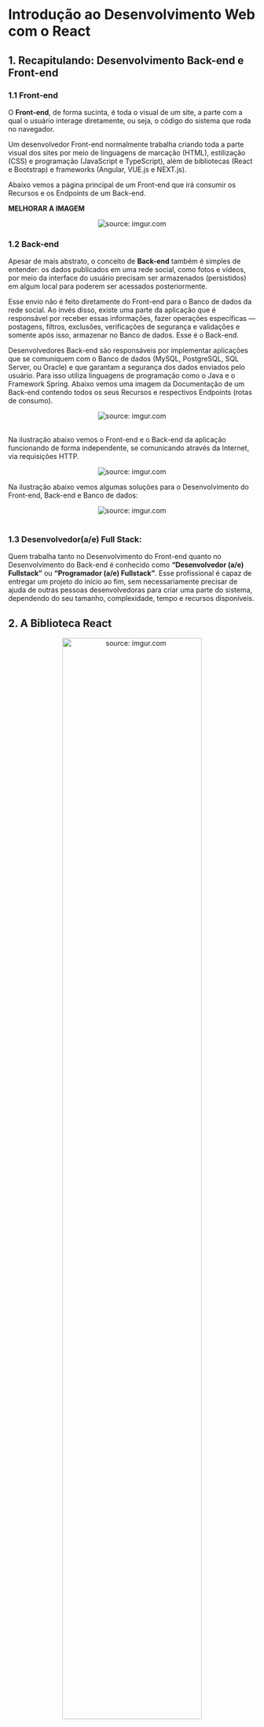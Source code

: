 <h1>Introdução ao Desenvolvimento Web com o React</h1>

<h2>1. Recapitulando: Desenvolvimento Back-end e Front-end</h2>

<h3>1.1 Front-end</h3>

O **Front-end**, de forma sucinta, é toda o visual de um site, a parte com a qual o usuário interage diretamente, ou seja, o código do sistema que roda no navegador. 

Um desenvolvedor Front-end normalmente trabalha criando toda a parte visual dos sites por meio de linguagens de marcação (HTML), estilização (CSS) e programação (JavaScript e TypeScript), além de bibliotecas (React e Bootstrap) e frameworks (Angular, VUE.js e NEXT.js).  

Abaixo vemos a página principal de um Front-end que irá consumir os Recursos e os Endpoints de um Back-end.

**MELHORAR A IMAGEM**

<div align="center"><img src="https://i.imgur.com/Nxz49XX.png" title="source: imgur.com" /></div>

<h3>1.2 Back-end</h3>

Apesar de mais abstrato, o conceito de **Back-end** também é simples de entender: os dados publicados em uma rede social, como fotos e vídeos, por meio da interface do usuário precisam ser armazenados (persistidos) em algum local para poderem ser acessados posteriormente.

Esse envio não é feito diretamente do Front-end para o Banco de dados da rede social. Ao invés disso, existe uma parte da aplicação que é responsável por receber essas informações, fazer operações específicas — postagens, filtros, exclusões, verificações de segurança e validações e somente após isso, armazenar no Banco de dados. Esse é o Back-end.

Desenvolvedores Back-end são responsáveis por implementar aplicações que se comuniquem com o Banco de dados (MySQL, PostgreSQL, SQL Server, ou Oracle) e que garantam a segurança dos dados enviados pelo usuário. Para isso utiliza linguagens de programação como o Java e o Framework Spring. Abaixo vemos uma imagem da Documentação de um Back-end contendo todos os seus Recursos e respectivos Endpoints (rotas de consumo).

<div align="center"><img src="https://i.imgur.com/LuiSa5x.png" title="source: imgur.com" /></div>

<br />

Na ilustração abaixo vemos o Front-end e o Back-end da aplicação funcionando de forma independente, se comunicando através da Internet, via requisições HTTP.

<div align="center"><img src="https://i.imgur.com/SnpiFQr.png" title="source: imgur.com" /></div>

Na ilustração abaixo vemos algumas soluções para o Desenvolvimento do Front-end, Back-end e Banco de dados:

<div align="center"><img src="https://i.imgur.com/McuhivG.png" title="source: imgur.com" /></div>

<br />

<h3>1.3 Desenvolvedor(a/e) Full Stack:</h3>

Quem trabalha tanto no Desenvolvimento do Front-end quanto no Desenvolvimento do Back-end é conhecido como **“Desenvolvedor (a/e) Fullstack”** ou **“Programador (a/e) Fullstack”**. Esse profissional é capaz de entregar um projeto do início ao fim, sem necessariamente precisar de ajuda de outras pessoas desenvolvedoras para criar uma parte do sistema, dependendo do seu tamanho, complexidade, tempo e recursos disponíveis.

<h2>2. A Biblioteca React</h2>

<div align="center"><img src="https://i.imgur.com/fW0WCC0.jpg" title="source: imgur.com" width="75%"/></div>

O **React** é uma biblioteca JavaScript de código aberto que foi desenvolvida pelo Facebook para construir interfaces de usuário (UI). Ele permite a criação de componentes reutilizáveis que podem ser compostos para formar interfaces de usuário complexas.

A principal característica do React é a sua abordagem declarativa para a construção de interfaces de usuário. Em vez de manipular o DOM diretamente, o React trabalha com uma representação virtual do DOM, o que significa que ele atualiza apenas as partes da página que precisam ser atualizadas em vez de atualizar a página inteira. Isso torna o React muito eficiente em termos de desempenho.	

**Há várias vantagens em utilizar o React para o desenvolvimento de aplicações web. Algumas das principais são:**

1. Reutilização de componentes: O React permite a criação de componentes reutilizáveis, o que significa que as partes da interface de usuário que se repetem em diferentes páginas ou seções do aplicativo podem ser criadas uma vez e reutilizadas em várias partes do aplicativo.
2. Performance: O React utiliza uma abordagem virtual do DOM que minimiza as atualizações desnecessárias do DOM, tornando a aplicação mais rápida e eficiente.
3. Facilidade de integração: O React pode ser facilmente integrado com outras bibliotecas e frameworks, tornando-o uma escolha flexível e escalável para o desenvolvimento de aplicações web.
4. Comunidade ativa: O React é suportado por uma grande comunidade de desenvolvedores, o que significa que há muitos recursos, bibliotecas e ferramentas disponíveis para facilitar o desenvolvimento e a manutenção de aplicações web.

<br />

<h3>2.1 DOM vs Virtual DOM</h3>

O Virtual DOM (DOM Virtual) é uma representação em memória do DOM (Document Object Model) que é utilizado pelo React para renderizar a interface de usuário de forma eficiente.

O DOM é uma estrutura de árvore que representa a hierarquia de elementos HTML (ou elementos de outras linguagens de marcação) em uma página web. Quando uma alteração é feita em um elemento da página, o DOM precisa ser atualizado para refletir a mudança. Isso pode ser um processo lento e ineficiente, especialmente em páginas com muitos elementos.

O Virtual DOM é uma abstração do DOM que é utilizado pelo React para minimizar as atualizações desnecessárias do DOM. Quando uma alteração é feita em um componente React, o Virtual DOM é atualizado em vez do DOM real. Em seguida, o React compara a versão anterior do Virtual DOM com a nova versão para determinar as alterações necessárias no DOM real. Apenas as alterações necessárias são feitas no DOM real, tornando a atualização da interface de usuário mais rápida e eficiente.

Em resumo, o Virtual DOM é uma representação em memória do DOM que é utilizado pelo React para atualizar a interface de usuário de forma eficiente, minimizando as atualizações desnecessárias do DOM.

<br />

<div align="left"><img src="https://i.imgur.com/H9wEgsJ.png" title="source: imgur.com" width="5%"/> <a href="https://www.linkedin.com/feed/update/urn:li:activity:7043745749444042752/" target="_blank"><b>Exemplo Visual da Virtual Dom</b></a></div>

<br />

<h3>2.2 Mercado de React Brasileiro</h3>

O React é uma das bibliotecas JavaScript mais populares atualmente e é amplamente utilizado no mercado brasileiro. Muitas empresas brasileiras têm adotado o React para o desenvolvimento de aplicações web e móveis, devido à sua facilidade de uso, escalabilidade e alto desempenho.

O mercado brasileiro de tecnologia tem crescido rapidamente nos últimos anos, e a demanda por desenvolvedores de React tem aumentado significativamente. Muitas empresas estão buscando profissionais capacitados em React para trabalhar em projetos de grande porte e em equipes multidisciplinares.

Além disso, a comunidade de desenvolvedores brasileiros é muito ativa e colaborativa, o que tem ajudado a disseminar o conhecimento e as boas práticas de desenvolvimento em React no país. Há uma grande quantidade de recursos, como blogs, fóruns, vídeos e eventos, dedicados a compartilhar conhecimento e fomentar a comunidade de desenvolvedores de React no Brasil.

**Algumas empresas brasileiras que utilizam o React em seus projetos:**

- Nubank: a fintech brasileira utiliza o React em seu aplicativo móvel. Fonte: [Site oficial do Nubank](https://nubank.com.br/)
- iFood: a plataforma de entrega de comida utiliza o React em seu site e em seu aplicativo móvel. Fonte: [Entrevista com o CTO do iFood](https://exame.com/tecnologia/ifood-usa-inteligencia-artificial-e-algoritmos-para-revolucionar-entrega-de-comida/)
- Globo.com: a empresa de mídia utiliza o React em vários de seus produtos, como o GloboPlay e o G1. Fonte: [Site oficial da Globo.com](https://www.globo.com/)
- Creditas: a fintech brasileira utiliza o React em seu site e em seus aplicativos móveis. Fonte: [Site oficial da Creditas](https://www.creditas.com.br/)
- Stone: a empresa de pagamentos utiliza o React em seu site e em seus aplicativos móveis. Fonte: [Site oficial da Stone](https://www.stone.com.br/)
- Magazine Luiza: a rede varejista utiliza o React em seu site e em seu aplicativo móvel. Fonte: [Site oficial do Magazine Luiza](https://www.magazineluiza.com.br/)
- QuintoAndar: a plataforma de aluguel de imóveis utiliza o React em seu site e em seus aplicativos móveis. Fonte: [Site oficial do QuintoAndar](https://www.quintoandar.com.br/)

<br />

<div align="left"><img src="https://i.imgur.com/H9wEgsJ.png" title="source: imgur.com" width="5%"/> <a href="https://react.dev/" target="_blank"><b>Site Oficial: React</b></a></div>

<br /><br />

<div align="left"><a href="README.md"><img src="https://i.imgur.com/XMgF3gl.png" title="source: imgur.com" width="3%"/>Voltar</a></div>